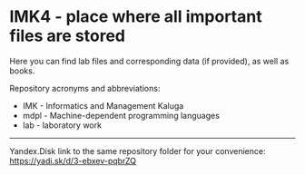# IMK4 - place where all important files are stored

Here you can find lab files and corresponding data (if provided),
as well as books.

Repository acronyms and abbreviations:

* IMK - Informatics and Management Kaluga
* mdpl - Machine-dependent programming languages
* lab - laboratory work
<!-- * hlp - High-level programming -->

---
Yandex.Disk link to the same repository folder for your convenience:
<https://yadi.sk/d/3-ebxev-pqbrZQ>
